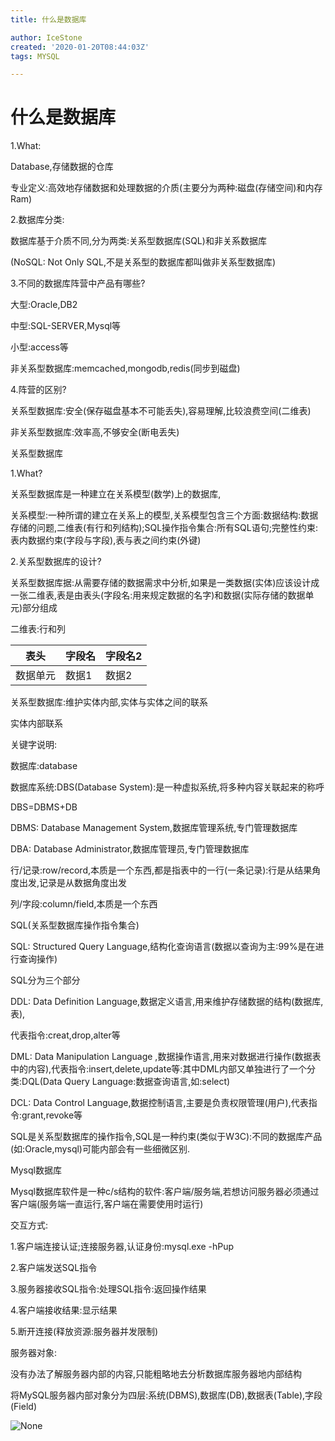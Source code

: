 ```yaml
---
title: 什么是数据库

author: IceStone
created: '2020-01-20T08:44:03Z'
tags: MYSQL

---
```


# 什么是数据库

1.What:

Database,存储数据的仓库

专业定义:高效地存储数据和处理数据的介质(主要分为两种:磁盘(存储空间)和内存Ram)

 
2.数据库分类:

数据库基于介质不同,分为两类:关系型数据库(SQL)和非关系数据库

(NoSQL: Not  Only  SQL,不是关系型的数据库都叫做非关系型数据库)

 
3.不同的数据库阵营中产品有哪些?

大型:Oracle,DB2

中型:SQL-SERVER,Mysql等

小型:access等

非关系型数据库:memcached,mongodb,redis(同步到磁盘)

 
4.阵营的区别?

关系型数据库:安全(保存磁盘基本不可能丢失),容易理解,比较浪费空间(二维表)

非关系型数据库:效率高,不够安全(断电丢失)

 
关系型数据库

1.What?

关系型数据库是一种建立在关系模型(数学)上的数据库,

关系模型:一种所谓的建立在关系上的模型,关系模型包含三个方面:数据结构:数据存储的问题,二维表(有行和列结构);SQL操作指令集合:所有SQL语句;完整性约束:表内数据约束(字段与字段),表与表之间约束(外键)

 
2.关系型数据库的设计?

关系型数据库据:从需要存储的数据需求中分析,如果是一类数据(实体)应该设计成一张二维表,表是由表头(字段名:用来规定数据的名字)和数据(实际存储的数据单元)部分组成

二维表:行和列

|表头|字段名|字段名2|
|---|---|---|
|数据单元|数据1|数据2|
 
关系型数据库:维护实体内部,实体与实体之间的联系

实体内部联系

 
 
 
关键字说明:

数据库:database

数据库系统:DBS(Database System):是一种虚拟系统,将多种内容关联起来的称呼

DBS=DBMS+DB

DBMS: Database  Management System,数据库管理系统,专门管理数据库

DBA: Database  Administrator,数据库管理员,专门管理数据库

 
行/记录:row/record,本质是一个东西,都是指表中的一行(一条记录):行是从结果角度出发,记录是从数据角度出发

列/字段:column/field,本质是一个东西

 
SQL(关系型数据库操作指令集合)

SQL: Structured Query Language,结构化查询语言(数据以查询为主:99%是在进行查询操作)

 
SQL分为三个部分

DDL: Data Definition Language,数据定义语言,用来维护存储数据的结构(数据库,表),

代表指令:creat,drop,alter等

DML: Data Manipulation Language ,数据操作语言,用来对数据进行操作(数据表中的内容),代表指令:insert,delete,update等:其中DML内部又单独进行了一个分类:DQL(Data Query Language:数据查询语言,如:select)

DCL: Data Control Language,数据控制语言,主要是负责权限管理(用户),代表指令:grant,revoke等

 
SQL是关系型数据库的操作指令,SQL是一种约束(类似于W3C):不同的数据库产品(如:Oracle,mysql)可能内部会有一些细微区别.

 
Mysql数据库

Mysql数据库软件是一种c/s结构的软件:客户端/服务端,若想访问服务器必须通过客户端(服务端一直运行,客户端在需要使用时运行)

 
交互方式:

1.客户端连接认证;连接服务器,认证身份:mysql.exe -hPup

2.客户端发送SQL指令

3.服务器接收SQL指令:处理SQL指令:返回操作结果

4.客户端接收结果:显示结果

5.断开连接(释放资源:服务器并发限制)

 
服务器对象:

没有办法了解服务器内部的内容,只能粗略地去分析数据库服务器地内部结构

将MySQL服务器内部对象分为四层:系统(DBMS),数据库(DB),数据表(Table),字段(Field)

![None](images/2156d8ca-bad2-40ad-b43f-2b39b537c1c0.png) 

 
 
 
 
 
 
 
 
 
 
 
 
 
 
 
 
 
 
 
 
 
 
 
 
 
 
 
 
 
 
 
 
 


 
 
 
 
 
 
 
 
 
 
 
 
 
 
